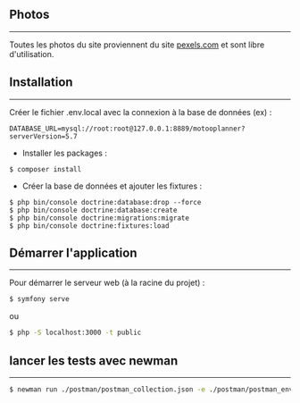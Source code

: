 ## Photos
***
Toutes les photos du site proviennent du site [pexels.com](https://www.pexels.com/) et sont libre 
d'utilisation.

## Installation
***

Créer le fichier .env.local avec la connexion à la base de données (ex) :

```dotenv
DATABASE_URL=mysql://root:root@127.0.0.1:8889/motooplanner?serverVersion=5.7
```

- Installer les packages :

```shell script
$ composer install
```

- Créer la base de données et ajouter les fixtures :

```shell script
$ php bin/console doctrine:database:drop --force
$ php bin/console doctrine:database:create
$ php bin/console doctrine:migrations:migrate
$ php bin/console doctrine:fixtures:load
```

## Démarrer l'application
***

Pour démarrer le serveur web (à la racine du projet) :
```sh
$ symfony serve
```
ou

```sh
$ php -S localhost:3000 -t public 
```

## lancer les tests avec newman
***

```sh
$ newman run ./postman/postman_collection.json -e ./postman/postman_environment.json
```
